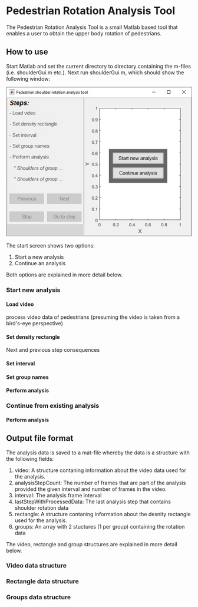 # Pedestrian Rotation Analysis Tool

The Pedestrian Rotation Analysis Tool is a small Matlab based tool that enables a user to obtain the upper body rotation of pedestrians.

## How to use

Start Matlab and set the current directory to directory containing the m-files (i.e. shoulderGui.m etc.). Next run shoulderGui.m, which should show the following window:

![Start screen](images/start_screen.jpg)

The start screen shows two options:
1. Start a new analysis
2. Continue an analysis

Both options are explained in more detail below.

### Start new analysis




#### Load video

process video data of pedestrians (presuming the video is taken from a bird's-eye perspective)

#### Set density rectangle

Next and previous step consequences

#### Set interval

#### Set group names

#### Perform analysis

### Continue from existing analysis

#### Perform analysis


## Output file format

The analysis data is saved to a mat-file whereby the data is a structure with the following fields:
1. video: A structure contaning information about the video data used for the analysis.
2. analysisStepCount: The number of frames that are part of the analysis provided the given interval and number of frames in the video.
3. interval: The analysis frame interval
4. lastStepWithProcessedData: The last analysis step that contains shoulder rotation data
5. rectangle: A structure contaning information about the desnity rectangle used for the analysis.
6. groups: An array with 2 stuctures (1 per group) containing the rotation data

The video, rectangle and group structures are explained in more detail below.

### Video data structure

### Rectangle data structure

### Groups data structure





